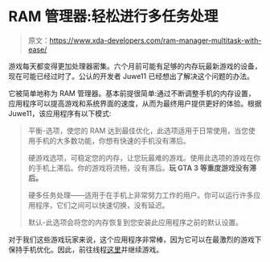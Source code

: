 # RAM 管理器:轻松进行多任务处理

> 原文：<https://www.xda-developers.com/ram-manager-multitask-with-ease/>

游戏每天都变得更加处理器密集。六个月前可能有足够的内存玩最新游戏的设备，现在可能已经过时了。公认的开发者 Juwe11 已经想出了解决这个问题的办法。

它被简单地称为 RAM 管理器。基本前提很简单:通过不断调整手机的内存设置，应用程序可以提高游戏和系统界面的速度，从而为最终用户提供更好的体验。根据 Juwe11，该应用程序有以下模式:

> 平衡-选项，使您的 RAM 达到最佳优化，此选项适用于日常使用，当您使用手机的大多数功能，你想有快速的手机没有滞后。
> 
> 硬游戏选项，可稳定您的内存，让您玩最难的游戏。使用此选项的游戏在你的手机上滞后。你的游戏将流畅，没有滞后。**玩 GTA 3 等重度游戏没有滞后。**
> 
> 硬多任务处理——适用于在手机上非常努力工作的用户。你可以运行许多应用程序，它们之间可以快速切换，没有延迟。
> 
> 默认-此选项会将您的内存恢复到您安装此应用程序之前的默认设置。

对于我们这些游戏玩家来说，这个应用程序非常棒，因为它可以在最激烈的游戏下保持手机优化。因此，前往线程[这里](http://forum.xda-developers.com/showthread.php?t=1305060)并继续游戏。